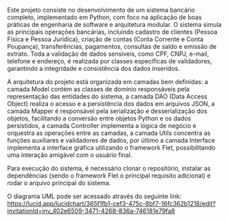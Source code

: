 Este projeto consiste no desenvolvimento de um sistema bancário completo, implementado em Python, com foco na aplicação de boas práticas de engenharia de software e arquitetura modular. O sistema simula as principais operações bancárias, incluindo cadastro de clientes (Pessoa Física e Pessoa Jurídica), criação de contas (Conta Corrente e Conta Poupança), transferências, pagamentos, consultas de saldo e emissão de extrato. Toda a validação de dados sensíveis, como CPF, CNPJ, e-mail, telefone e endereço, é realizada por classes específicas de validadores, garantindo a integridade e consistência dos dados inseridos. 

A arquitetura do projeto está organizada em camadas bem definidas: a camada Model contém as classes de domínio responsáveis pela representação das entidades do sistema, a camada DAO (Data Access Object) realiza o acesso e a persistência dos dados em arquivos JSON, a camada Mapper é responsável pela serialização e desserialização dos objetos, facilitando a conversão entre objetos Python e os dados persistidos, a camada Controller implementa a lógica de negócio e orquestra as operações entre as camadas, a camada Utils concentra as funções auxiliares e validadores de dados, por último a camada Interface implementa a interface gráfica utilizando o framework Flet, possibilitando uma interação amigável com o usuário final.

Para execução do sistema, é necessário clonar o repositório, instalar as dependências (sendo o framework Flet o principal requisito adicional) e rodar o arquivo principal do sistema.

O diagrama UML pode ser acessado através do seguinte link: https://lucid.app/lucidchart/365f1fb1-cef3-475c-8bf7-16fc362b1218/edit?invitationId=inv_402e6509-3471-4268-836a-746181e79fa8
